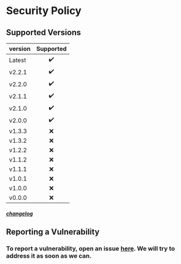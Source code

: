 # Security Policy
## Supported Versions
version|Supported|
|:-|:-:|
|Latest|✔️|
|v2.2.1|✔️|
|v2.2.0|✔️|
|v2.1.1|✔️|
|v2.1.0|✔️|
|v2.0.0|✔️|
|v1.3.3|❌|
|v1.3.2|❌|
|v1.2.2|❌|
|v1.1.2|❌|
|v1.1.1|❌|
|v1.0.1|❌|
|v1.0.0|❌|
|v0.0.0|❌|
##### [changelog](https://github.com/aroary/lorem_ipsum/blob/main/CHANGELOG.md)
## Reporting a Vulnerability
### To report a vulnerability, open an issue [here](https://github.com/aroary/lorem_ipsum/issues). We will try to address it as soon as we can.
